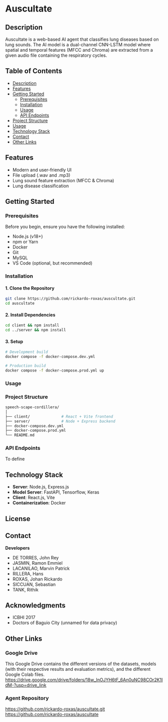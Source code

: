 # Auscultate

## Description
Auscultate is a web-based AI agent that classifies lung diseases based on lung sounds. The AI model is a dual-channel CNN-LSTM model where spatial and temporal features (MFCC and Chroma) are extracted from a given audio file containing the respiratory cycles. 

## Table of Contents
- [Description](#description)
- [Features](#features)
- [Getting Started](#getting-started)
  - [Prerequisites](#prerequisites)
  - [Installation](#installation)
  - [Usage](#usage)
  - [API Endpoints](#api-endpoints)
- [Project Structure](#project-structure)
- [Usage](#usage)
- [Technology Stack](#technology-stack)
- [Contact](#contact)
- [Other Links](#other-links)

## Features
- Modern and user-friendly UI
- File upload (.wav and .mp3)
- Lung sound feature extraction (MFCC & Chroma)
- Lung disease classification

## Getting Started

### Prerequisites
Before you begin, ensure you have the following installed:

  - Node.js (v18+)
  - npm or Yarn
  - Docker
  - Git
  - MySQL
  - VS Code (optional, but recommended)
    
### Installation

#### 1. Clone the Repository
```bash
git clone https://github.com/rickardo-roxas/auscultate.git
cd auscultate
```

#### 2. Install Dependencies
```bash
cd client && npm install
cd ../server && npm install
```

#### 3. Setup
```bash
# Development build
docker compose -f docker-compose.dev.yml

# Production build
docker compose -f docker-compose.prod.yml up
```

### Usage

### Project Structure
```bash
speech-scape-cordillera/
│
├── client/              # React + Vite frontend
├── server/              # Node + Express backend
├── docker-compose.dev.yml
├── docker-compose.prod.yml
└── README.md
```

### API Endpoints

To define

## Technology Stack
- **Server**: Node.js, Express.js
- **Model Server**: FastAPI, Tensorflow, Keras
- **Client**: React.js, Vite
- **Containerization**: Docker

## License


## Contact
**Developers**
- DE TORRES, John Rey
- JASMIN, Ramon Emmiel
- LACANILAO, Marvin Patrick
- RILLERA, Hans
- ROXAS, Johan Rickardo
- SICCUAN, Sebastian
- TANK, Rithik

## Acknowledgments
- ICBHI 2017
- Doctors of Baguio City (unnamed for data privacy)

## Other Links

### Google Drive
This Google Drive contains the different versions of the datasets, models (with their respective results and evaluation metrics), and the different Google Colab files.
https://drive.google.com/drive/folders/18w_lnOJYH6tF_6An0uNC98COr2K1IdM-?usp=drive_link

### Agent Repository
https://github.com/rickardo-roxas/auscultate.git
https://github.com/rickardo-roxas/auscultate
